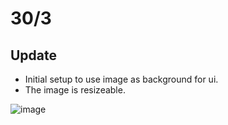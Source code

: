 # 30/3

## Update
- Initial setup to use image as background for ui.
- The image is resizeable.

![image](https://user-images.githubusercontent.com/42335542/192097662-c66a22b1-4978-4819-b995-076fb089113a.png)
